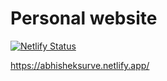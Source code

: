 # Personal website

[![Netlify Status](https://api.netlify.com/api/v1/badges/85b30255-586f-4db4-912a-b6dee141f834/deploy-status)](https://app.netlify.com/sites/abhisheksurve/deploys)


https://abhisheksurve.netlify.app/


